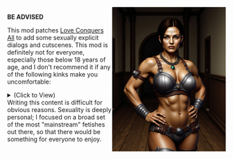 <img align="right" src="https://github.com/LCA-EET/LCA_Explicit/blob/main/EE/img/corwin.png" width=262 height=334>

**BE ADVISED**

This mod patches <a href="https://github.com/LCA-EET/LCA">Love Conquers All</a> to add some sexually explicit dialogs and cutscenes. This mod is definitely not for everyone, especially those below 18 years of age, and I don't recommend it if any of the following kinks make you uncomfortable:
<details>
<summary>(Click to View)</summary>
<br>
- Bondage / BDSM<br>
- Cuckolding<br>
- Dominance<br>
- Erotic Asphyxiation<br>
- Exhibitionism<br>
- Foot Fetishism<br>
- Humiliation<br>
- Masochism<br>
- Oral Stimulation<br>
- Quirofilia<br>
</details>
Writing this content is difficult for obvious reasons. Sexuality is deeply personal; I focused on a broad set of the most "mainstream" fetishes out there, so that there would be something for everyone to enjoy.<br><br>


